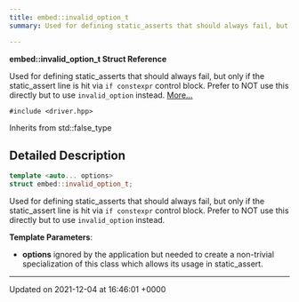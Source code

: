 ```yaml
---
title: embed::invalid_option_t
summary: Used for defining static_asserts that should always fail, but only if the static_assert line is hit via if constexpr control block. Prefer to NOT use this directly but to use invalid_option instead.  

---
```


**embed::invalid_option_t Struct Reference**

Used for defining static_asserts that should always fail, but only if the static_assert line is hit via `if constexpr` control block. Prefer to NOT use this directly but to use `invalid_option` instead.  [More...](#detailed-description)


`#include <driver.hpp>`

Inherits from std::false_type

## Detailed Description

```cpp
template <auto... options>
struct embed::invalid_option_t;
```

Used for defining static_asserts that should always fail, but only if the static_assert line is hit via `if constexpr` control block. Prefer to NOT use this directly but to use `invalid_option` instead. 

**Template Parameters**: 

  * **options** ignored by the application but needed to create a non-trivial specialization of this class which allows its usage in static_assert. 

-------------------------------

Updated on 2021-12-04 at 16:46:01 +0000